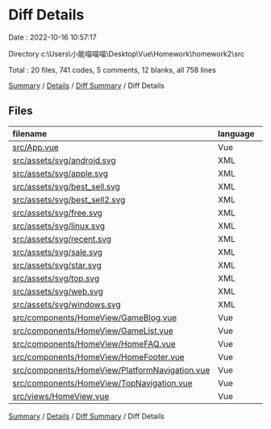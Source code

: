 # Diff Details

Date : 2022-10-16 10:57:17

Directory c:\\Users\\小能喵喵喵\\Desktop\\Vue\\Homework\\homework2\\src

Total : 20 files,  741 codes, 5 comments, 12 blanks, all 758 lines

[Summary](results.md) / [Details](details.md) / [Diff Summary](diff.md) / Diff Details

## Files
| filename | language | code | comment | blank | total |
| :--- | :--- | ---: | ---: | ---: | ---: |
| [src/App.vue](/src/App.vue) | Vue | 0 | 0 | 1 | 1 |
| [src/assets/svg/android.svg](/src/assets/svg/android.svg) | XML | 1 | 0 | 0 | 1 |
| [src/assets/svg/apple.svg](/src/assets/svg/apple.svg) | XML | 63 | 0 | 2 | 65 |
| [src/assets/svg/best_sell.svg](/src/assets/svg/best_sell.svg) | XML | 1 | 0 | 0 | 1 |
| [src/assets/svg/best_sell2.svg](/src/assets/svg/best_sell2.svg) | XML | 13 | 0 | 0 | 13 |
| [src/assets/svg/free.svg](/src/assets/svg/free.svg) | XML | 73 | 1 | 1 | 75 |
| [src/assets/svg/linux.svg](/src/assets/svg/linux.svg) | XML | 78 | 1 | 1 | 80 |
| [src/assets/svg/recent.svg](/src/assets/svg/recent.svg) | XML | 4 | 0 | 1 | 5 |
| [src/assets/svg/sale.svg](/src/assets/svg/sale.svg) | XML | 114 | 1 | 1 | 116 |
| [src/assets/svg/star.svg](/src/assets/svg/star.svg) | XML | 60 | 1 | 1 | 62 |
| [src/assets/svg/top.svg](/src/assets/svg/top.svg) | XML | 1 | 0 | 0 | 1 |
| [src/assets/svg/web.svg](/src/assets/svg/web.svg) | XML | 3 | 0 | 1 | 4 |
| [src/assets/svg/windows.svg](/src/assets/svg/windows.svg) | XML | 48 | 1 | 1 | 50 |
| [src/components/HomeView/GameBlog.vue](/src/components/HomeView/GameBlog.vue) | Vue | 33 | 0 | 0 | 33 |
| [src/components/HomeView/GameList.vue](/src/components/HomeView/GameList.vue) | Vue | 84 | 0 | 2 | 86 |
| [src/components/HomeView/HomeFAQ.vue](/src/components/HomeView/HomeFAQ.vue) | Vue | 23 | 0 | 0 | 23 |
| [src/components/HomeView/HomeFooter.vue](/src/components/HomeView/HomeFooter.vue) | Vue | 54 | 0 | 0 | 54 |
| [src/components/HomeView/PlatformNavigation.vue](/src/components/HomeView/PlatformNavigation.vue) | Vue | 33 | 0 | 0 | 33 |
| [src/components/HomeView/TopNavigation.vue](/src/components/HomeView/TopNavigation.vue) | Vue | 34 | 0 | 0 | 34 |
| [src/views/HomeView.vue](/src/views/HomeView.vue) | Vue | 21 | 0 | 0 | 21 |

[Summary](results.md) / [Details](details.md) / [Diff Summary](diff.md) / Diff Details